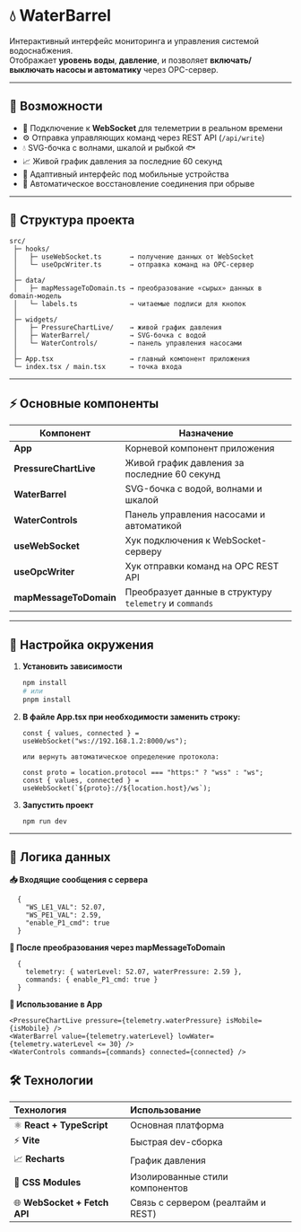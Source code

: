# 💧 WaterBarrel

Интерактивный интерфейс мониторинга и управления системой водоснабжения.  
Отображает **уровень воды**, **давление**, и позволяет **включать/выключать насосы и автоматику** через OPC-сервер.

---

## 🚀 Возможности

- 📡 Подключение к **WebSocket** для телеметрии в реальном времени
- ⚙️ Отправка управляющих команд через REST API (`/api/write`)
- 💧 SVG-бочка с волнами, шкалой и рыбкой 🐟
- 📈 Живой график давления за последние 60 секунд
- 📱 Адаптивный интерфейс под мобильные устройства
- 🔄 Автоматическое восстановление соединения при обрыве

---

## 🧱 Структура проекта

```text
src/
 ├─ hooks/
 │   ├─ useWebSocket.ts       → получение данных от WebSocket
 │   └─ useOpcWriter.ts       → отправка команд на OPC-сервер
 │
 ├─ data/
 │   ├─ mapMessageToDomain.ts → преобразование «сырых» данных в domain-модель
 │   └─ labels.ts             → читаемые подписи для кнопок
 │
 ├─ widgets/
 │   ├─ PressureChartLive/    → живой график давления
 │   ├─ WaterBarrel/          → SVG-бочка с водой
 │   └─ WaterControls/        → панель управления насосами
 │
 ├─ App.tsx                   → главный компонент приложения
 └─ index.tsx / main.tsx      → точка входа
```

---

## ⚡️ Основные компоненты

| Компонент              | Назначение                                              |
| ---------------------- | ------------------------------------------------------- |
| **App**                | Корневой компонент приложения                           |
| **PressureChartLive**  | Живой график давления за последние 60 секунд            |
| **WaterBarrel**        | SVG-бочка с водой, волнами и шкалой                     |
| **WaterControls**      | Панель управления насосами и автоматикой                |
| **useWebSocket**       | Хук подключения к WebSocket-серверу                     |
| **useOpcWriter**       | Хук отправки команд на OPC REST API                     |
| **mapMessageToDomain** | Преобразует данные в структуру `telemetry` и `commands` |

---

## 🔌 Настройка окружения

1. **Установить зависимости**

   ```bash
   npm install
   # или
   pnpm install
   ```

2. **В файле App.tsx при необходимости заменить строку:**

   ```
   const { values, connected } = useWebSocket("ws://192.168.1.2:8000/ws");

   или вернуть автоматическое определение протокола:

   const proto = location.protocol === "https:" ? "wss" : "ws";
   const { values, connected } = useWebSocket(`${proto}://${location.host}/ws`);
   ```

3. **Запустить проект**

   ```
   npm run dev
   ```

---

## 🔌 Логика данных

**📥 Входящие сообщения с сервера**

      {
        "WS_LE1_VAL": 52.07,
        "WS_PE1_VAL": 2.59,
        "enable_P1_cmd": true
      }

**🔁 После преобразования через mapMessageToDomain**

      {
        telemetry: { waterLevel: 52.07, waterPressure: 2.59 },
        commands: { enable_P1_cmd: true }
      }

**🧩 Использование в App**

```
<PressureChartLive pressure={telemetry.waterPressure} isMobile={isMobile} />
<WaterBarrel value={telemetry.waterLevel} lowWater={telemetry.waterLevel <= 30} />
<WaterControls commands={commands} connected={connected} />
```

## 🛠️ Технологии

| Технология                   | Использование                      |
| :--------------------------- | :--------------------------------- |
| ⚛️ **React + TypeScript**    | Основная платформа                 |
| ⚡ **Vite**                  | Быстрая dev-сборка                 |
| 📈 **Recharts**              | График давления                    |
| 🎨 **CSS Modules**           | Изолированные стили компонентов    |
| 🌐 **WebSocket + Fetch API** | Связь с сервером (реалтайм и REST) |
